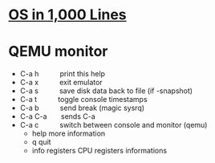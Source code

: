 # [OS in 1,000 Lines](https://operating-system-in-1000-lines.vercel.app/)

# QEMU monitor
- C-a h&ensp;&ensp;&ensp;&ensp;&ensp;&ensp;print this help
- C-a x&ensp;&ensp;&ensp;&ensp;&ensp;&ensp;exit emulator
- C-a s&ensp;&ensp;&ensp;&ensp;&ensp;&ensp;save disk data back to file (if -snapshot)
- C-a t&ensp;&ensp;&ensp;&ensp;&ensp;&ensp;toggle console timestamps
- C-a b&ensp;&ensp;&ensp;&ensp;&ensp;&ensp;send break (magic sysrq)
- C-a C-a&ensp;&ensp;&ensp;&ensp;sends C-a
- C-a c&ensp;&ensp;&ensp;&ensp;&ensp;&ensp;switch between console and monitor (qemu)
    - help              more information
    - q                 quit
    - info registers    CPU registers informations